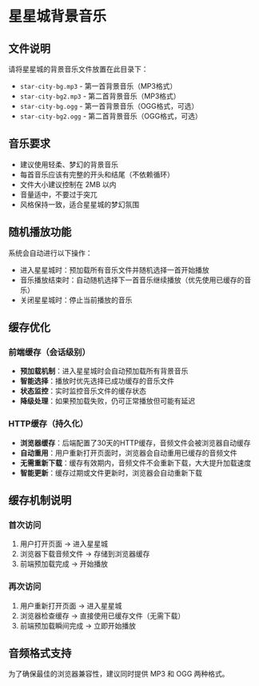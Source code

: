 # 星星城背景音乐

## 文件说明

请将星星城的背景音乐文件放置在此目录下：

- `star-city-bg.mp3` - 第一首背景音乐（MP3格式）
- `star-city-bg2.mp3` - 第二首背景音乐（MP3格式）
- `star-city-bg.ogg` - 第一首背景音乐（OGG格式，可选）
- `star-city-bg2.ogg` - 第二首背景音乐（OGG格式，可选）

## 音乐要求

- 建议使用轻柔、梦幻的背景音乐
- 每首音乐应该有完整的开头和结尾（不依赖循环）
- 文件大小建议控制在 2MB 以内
- 音量适中，不要过于突兀
- 风格保持一致，适合星星城的梦幻氛围

## 随机播放功能

系统会自动进行以下操作：
- 进入星星城时：预加载所有音乐文件并随机选择一首开始播放
- 音乐播放结束时：自动随机选择下一首音乐继续播放（优先使用已缓存的音乐）
- 关闭星星城时：停止当前播放的音乐

## 缓存优化

### 前端缓存（会话级别）
- **预加载机制**：进入星星城时会自动预加载所有背景音乐
- **智能选择**：播放时优先选择已成功缓存的音乐文件
- **状态监控**：实时监控音乐文件的缓存状态
- **降级处理**：如果预加载失败，仍可正常播放但可能有延迟

### HTTP缓存（持久化）
- **浏览器缓存**：后端配置了30天的HTTP缓存，音频文件会被浏览器自动缓存
- **自动重用**：用户重新打开页面时，浏览器会自动重用已缓存的音频文件
- **无需重新下载**：缓存有效期内，音频文件不会重新下载，大大提升加载速度
- **智能更新**：缓存过期或文件更新时，浏览器会自动重新下载

## 缓存机制说明

### 首次访问
1. 用户打开页面 → 进入星星城
2. 浏览器下载音频文件 → 存储到浏览器缓存
3. 前端预加载完成 → 开始播放

### 再次访问
1. 用户重新打开页面 → 进入星星城
2. 浏览器检查缓存 → 直接使用已缓存文件（无需下载）
3. 前端预加载瞬间完成 → 立即开始播放

## 音频格式支持

为了确保最佳的浏览器兼容性，建议同时提供 MP3 和 OGG 两种格式。
